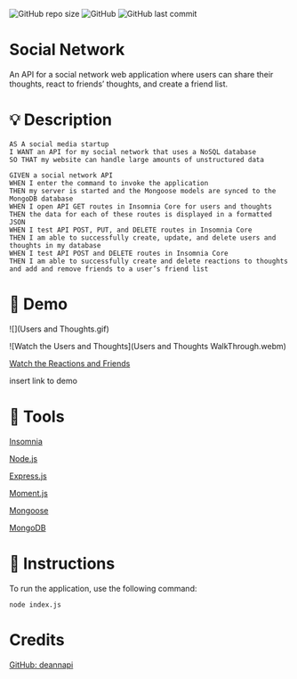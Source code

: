 ![GitHub repo size](https://img.shields.io/github/repo-size/deannapi/social-network)
![GitHub](https://img.shields.io/github/license/deannapi/social-network)
![GitHub last commit](https://img.shields.io/github/last-commit/deannapi/social-network)


# Social Network
An API for a social network web application where users can share their thoughts, react to friends’ thoughts, and create a friend list.

# :bulb: Description
    AS A social media startup
    I WANT an API for my social network that uses a NoSQL database
    SO THAT my website can handle large amounts of unstructured data

    GIVEN a social network API
    WHEN I enter the command to invoke the application
    THEN my server is started and the Mongoose models are synced to the MongoDB database
    WHEN I open API GET routes in Insomnia Core for users and thoughts
    THEN the data for each of these routes is displayed in a formatted JSON
    WHEN I test API POST, PUT, and DELETE routes in Insomnia Core
    THEN I am able to successfully create, update, and delete users and thoughts in my database
    WHEN I test API POST and DELETE routes in Insomnia Core
    THEN I am able to successfully create and delete reactions to thoughts and add and remove friends to a user’s friend list

# :movie_camera: Demo
![](Users and Thoughts.gif)

![Watch the Users and Thoughts](Users and Thoughts WalkThrough.webm)

[Watch the Reactions and Friends]()

insert link to demo

# :hammer: Tools
[Insomnia](https://insomnia.rest/)

[Node.js](https://nodejs.org/en/)

[Express.js](https://expressjs.com/)

[Moment.js](https://www.npmjs.com/package/moment)

[Mongoose](https://www.npmjs.com/package/mongoose)

[MongoDB](https://www.mongodb.com/)

# :memo: Instructions

To run the application, use the following command:

    node index.js

# Credits
[GitHub: deannapi](https://github.com/deannapi)